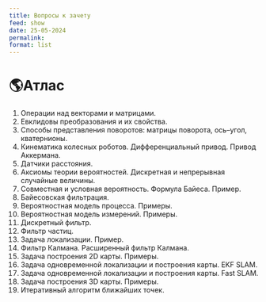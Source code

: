 ```yaml
---
title: Вопросы к зачету
feed: show
date: 25-05-2024
permalink: 
format: list
---
```

# 🌎Атлас

1. Операции над векторами и матрицами. 
2. Евклидовы преобразования и их свойства. 
3. Способы представления поворотов: матрицы поворота, ось–угол, кватернионы. 
4. Кинематика колесных роботов. Дифференциальный привод. Привод Аккермана. 
5. Датчики расстояния. 
6. Аксиомы теории вероятностей. Дискретная и непрерывная случайные величины. 
7. Совместная и условная вероятность. Формула Байеса. Пример. 
8. Байесовская фильтрация. 
9. Вероятностная модель процесса. Примеры. 
10. Вероятностная модель измерений. Примеры. 
11. Дискретный фильтр. 
12. Фильтр частиц. 
13. Задача локализации. Пример. 
14. Фильтр Калмана. Расширенный фильтр Калмана. 
15. Задача построения 2D карты. Примеры. 
16. Задача одновременной локализации и построения карты. EKF SLAM. 
17. Задача одновременной локализации и построения карты. Fast SLAM. 
18. Задача построения 3D карты. Примеры. 
19. Итеративный алгоритм ближайших точек.